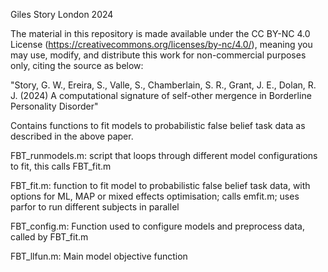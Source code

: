 Giles Story London 2024

The material in this repository is made available under the CC BY-NC 4.0 License (https://creativecommons.org/licenses/by-nc/4.0/), meaning you may use, modify, and distribute this work for non-commercial purposes only, citing the source as below:

"Story, G. W., Ereira, S., Valle, S., Chamberlain, S. R., Grant, J. E., Dolan, R. J. (2024) A computational signature of self-other mergence in Borderline Personality Disorder" 

Contains functions to fit models to probabilistic false belief task data as described 
in the above paper.

FBT_runmodels.m: script that loops through different model configurations to fit, this calls FBT_fit.m

FBT_fit.m: function to fit model to probabilistic false belief task data, with
options for ML, MAP or mixed effects optimisation; calls emfit.m; uses parfor to run different subjects in parallel

FBT_config.m: Function used to configure models and preprocess data, called by FBT_fit.m

FBT_llfun.m: Main model objective function 
